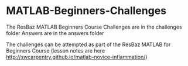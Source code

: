 # MATLAB-Beginners-Challenges

The ResBaz MATLAB Beginners Course Challenges are in the challenges folder
Answers are in the answers folder

The challenges can be attempted as part of the ResBaz MATLAB for Beginners Course 
(lesson notes are here http://swcarpentry.github.io/matlab-novice-inflammation/)
